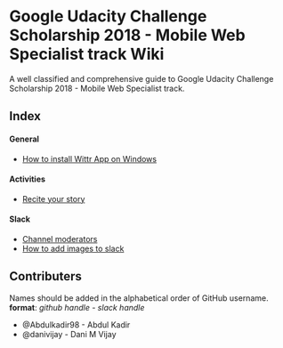 # Google Udacity Challenge Scholarship 2018 - Mobile Web Specialist track Wiki
A well classified and comprehensive guide to Google Udacity Challenge Scholarship 2018 - Mobile Web Specialist track.

## Index

#### General
* [How to install Wittr App on Windows](https://github.com/danivijay/gucs-wiki/blob/master/general/How%20to%20install%20Wittr%20app%20on%20windows.md)

#### Activities
* [Recite your story](https://github.com/danivijay/gucs-wiki/blob/master/activities/Recite%20your%20story.md)

#### Slack
* [Channel moderators](https://github.com/danivijay/gucs-wiki/blob/master/slack/Channel%20moderators.md)
* [How to add images to slack](https://github.com/danivijay/gucs-wiki/blob/master/slack/How%20to%20add%20images%20to%20slack.md)

## Contributers
Names should be added in the alphabetical order of GitHub username.
**format**: _github handle - slack handle_

* @Abdulkadir98 - Abdul Kadir
* @danivijay - Dani M Vijay
